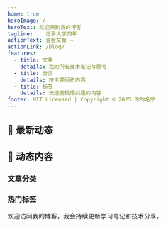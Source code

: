 ```yaml
---
home: true
heroImage: /
heroText: 欢迎来到我的博客
tagline: 	记录大学四年
actionText: 查看文章 →
actionLink: /blog/
features:
  - title: 文章
    details: 我的所有技术笔记与思考
  - title: 分类
    details: 按主题组织内容
  - title: 标签
    details: 快速查找感兴趣的内容
footer: MIT Licensed | Copyright © 2025 你的名字
---
```


## 📌 最新动态

## 📌 动态内容

### 文章分类
<CategoryList />

### 热门标签
<TagCloud :max-size="20" :min-size="10"/>

欢迎访问我的博客，我会持续更新学习笔记和技术分享。
